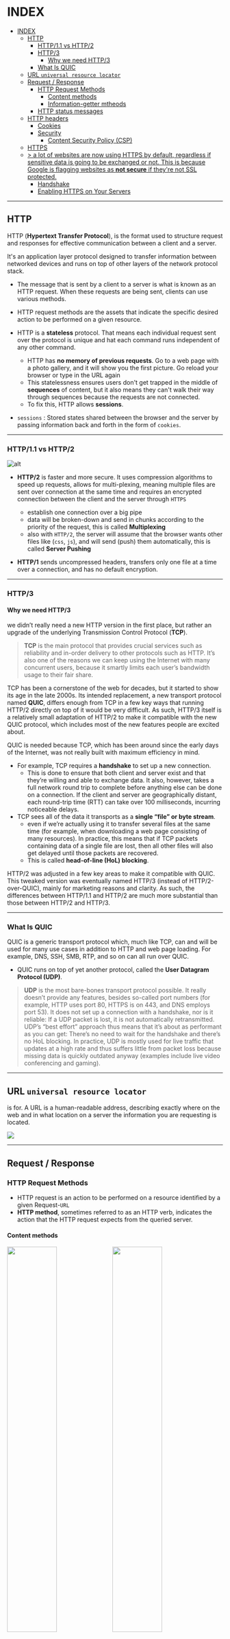 # INDEX

- [INDEX](#index)
  - [HTTP](#http)
    - [HTTP/1.1 vs HTTP/2](#http11-vs-http2)
    - [HTTP/3](#http3)
      - [Why we need HTTP/3](#why-we-need-http3)
    - [What Is QUIC](#what-is-quic)
  - [URL `universal resource locator`](#url-universal-resource-locator)
  - [Request / Response](#request--response)
    - [HTTP Request Methods](#http-request-methods)
      - [Content methods](#content-methods)
      - [Information-getter mtheods](#information-getter-mtheods)
    - [HTTP status messages](#http-status-messages)
  - [HTTP headers](#http-headers)
    - [Cookies](#cookies)
    - [Security](#security)
      - [Content Security Policy (CSP)](#content-security-policy-csp)
  - [HTTPS](#https)
  - [> a lot of websites are now using HTTPS by default, regardless if sensitive data is going to be exchanged or not. This is because Google is flagging websites as **not secure** if they're not SSL protected.](#-a-lot-of-websites-are-now-using-https-by-default-regardless-if-sensitive-data-is-going-to-be-exchanged-or-not-this-is-because-google-is-flagging-websites-as-not-secure-if-theyre-not-ssl-protected)
    - [Handshake](#handshake)
    - [Enabling HTTPS on Your Servers](#enabling-https-on-your-servers)

---

## HTTP

HTTP (**Hypertext Transfer Protocol**), is the format used to structure request and responses for effective communication between a client and a server.

It's an application layer protocol designed to transfer information between networked devices and runs on top of other layers of the network protocol stack.

- The message that is sent by a client to a server is what is known as an HTTP request. When these requests are being sent, clients can use various methods.
- HTTP request methods are the assets that indicate the specific desired action to be performed on a given resource.

- HTTP is a **stateless** protocol. That means each individual request sent over the protocol is unique and hat each command runs independent of any other command.

  - HTTP has **no memory of previous requests**. Go to a web page with a photo gallery, and it will show you the first picture. Go reload your browser or type in the URL again
  - This statelessness ensures users don't get trapped in the middle of **sequences** of content, but it also means they can't walk their way through sequences because the requests are not connected.
  - To fix this, HTTP allows **sessions**.

- `sessions` : Stored states shared between the browser and the server by passing information back and forth in the form of `cookies`.

---

### HTTP/1.1 vs HTTP/2

![alt](./img/http1-2.webp)

- **HTTP/2** is faster and more secure. It uses compression algorithms to speed up requests, allows for multi-plexing, meaning multiple files are sent over connection at the same time and requires an encrypted connection between the client and the server through `HTTPS`

  - establish one connection over a big pipe
  - data will be broken-down and send in chunks according to the priority of the request, this is called **Multiplexing**
  - also with `HTTP/2`, the server will assume that the browser wants other files like (`css`, `js`), and will send (push) them automatically, this is called **Server Pushing**

- **HTTP/1** sends uncompressed headers, transfers only one file at a time over a connection, and has no default encryption.

---

### HTTP/3

#### Why we need HTTP/3

we didn’t really need a new HTTP version in the first place, but rather an upgrade of the underlying Transmission Control Protocol (**TCP**).

> **TCP** is the main protocol that provides crucial services such as reliability and in-order delivery to other protocols such as HTTP. It’s also one of the reasons we can keep using the Internet with many concurrent users, because it smartly limits each user’s bandwidth usage to their fair share.

TCP has been a cornerstone of the web for decades, but it started to show its age in the late 2000s. Its intended replacement, a new transport protocol named **QUIC**, differs enough from TCP in a few key ways that running HTTP/2 directly on top of it would be very difficult. As such, HTTP/3 itself is a relatively small adaptation of HTTP/2 to make it compatible with the new QUIC protocol, which includes most of the new features people are excited about.

QUIC is needed because TCP, which has been around since the early days of the Internet, was not really built with maximum efficiency in mind.

- For example, TCP requires a **handshake** to set up a new connection.
  - This is done to ensure that both client and server exist and that they’re willing and able to exchange data. It also, however, takes a full network round trip to complete before anything else can be done on a connection. If the client and server are geographically distant, each round-trip time (RTT) can take over 100 milliseconds, incurring noticeable delays.
- TCP sees all of the data it transports as a **single “file” or byte stream**.
  - even if we’re actually using it to transfer several files at the same time (for example, when downloading a web page consisting of many resources). In practice, this means that if TCP packets containing data of a single file are lost, then all other files will also get delayed until those packets are recovered.
  - This is called **head-of-line (HoL) blocking**.

HTTP/2 was adjusted in a few key areas to make it compatible with QUIC. This tweaked version was eventually named HTTP/3 (instead of HTTP/2-over-QUIC), mainly for marketing reasons and clarity. As such, the differences between HTTP/1.1 and HTTP/2 are much more substantial than those between HTTP/2 and HTTP/3.

---

### What Is QUIC

QUIC is a generic transport protocol which, much like TCP, can and will be used for many use cases in addition to HTTP and web page loading. For example, DNS, SSH, SMB, RTP, and so on can all run over QUIC.

- QUIC runs on top of yet another protocol, called the **User Datagram Protocol (UDP)**.

> **UDP** is the most bare-bones transport protocol possible. It really doesn’t provide any features, besides so-called port numbers (for example, HTTP uses port 80, HTTPS is on 443, and DNS employs port 53). It does not set up a connection with a handshake, nor is it reliable: If a UDP packet is lost, it is not automatically retransmitted. UDP’s “best effort” approach thus means that it’s about as performant as you can get: There’s no need to wait for the handshake and there’s no HoL blocking. In practice, UDP is mostly used for live traffic that updates at a high rate and thus suffers little from packet loss because missing data is quickly outdated anyway (examples include live video conferencing and gaming).

---

## URL `universal resource locator`

is for. A URL is a human-readable address, describing exactly where on the web and in what location on a server the information you are requesting is located.

<img src='./img/url.svg' style='background-color:#fff'>

---

## Request / Response

### HTTP Request Methods

- HTTP request is an action to be performed on a resource identified by a given Request-`URL`
- **HTTP method**, sometimes referred to as an HTTP verb, indicates the action that the HTTP request expects from the queried server.

#### Content methods

<img src='./img/get.PNG' width=48%>
<img src='./img/post.PNG' width=48%>
<img src='./img/put.PNG' width=48%>
<img src='./img/patch.PNG' width=48%>
<img src='./img/del.PNG' width=48%>

#### Information-getter mtheods

- methods that get information from the server without really touching the content
- The `HEAD` request method is useful in recovering meta-data that is written according to the headers, without transferring the entire content. The technique is commonly used when testing hypertext links for accessibility, validity, and recent modification.

<img src='./img/head.PNG' width=33%>
<img src='./img/options.PNG' width=30%>
<img src='./img/trace.PNG' width=33%>

---

### HTTP status messages

HTTP status codes are **3-digit codes** most often used to indicate whether an HTTP request has been successfully completed. Status codes are broken into the following 5 blocks:

![status codes](./img/status%20messages.jpeg)

> **304** means that you made **200OK** request then requested it again and it got you the same message (not modified), and in the server if you modified the response message and requested again it will be **200OK** again

---

## HTTP headers

if a client, or the server, or both, need information about the state of the other, or any other information, **we have to send that information along with our request or response** That's what HTTP headers are for.

- **HTTP headers** contain text information stored in key-value pairs, and they are included in every HTTP request (and response, more on that later). These headers communicate core information, such as what browser the client is using what data is being requested.

### Cookies

- If a server wants, or needs, the client to remember where it has been or what state it is in, like what movie the client is currently watching. it can use a set `cookie header`, to give the client a cookie, a small piece of data.
  ![cookie](./img/cookie.PNG)

- The next time the client visits the server, it sends the cookie back, and the server brings the client to the right state.

  <img src='./img/cookie2.PNG' width=48%>
  <img src='./img/cookie3.PNG' width=48%>

> so in summary: the web is stateless(each request is a new one) so we need cookies to persist data over time (on each request until we expire them)

---

### Security

#### Content Security Policy (CSP)

**Content Security Policy (CSP)** is an added layer of security that helps to detect and mitigate certain types of attacks, including Cross-Site Scripting (XSS) and data injection attacks

- Browsers that don't support it still work with servers that implement it, and vice versa: browsers that don't support CSP ignore it, functioning as usual, defaulting to the standard same-origin policy for web content. If the site doesn't offer the CSP header, browsers likewise use the standard same-origin policy.
- To enable CSP, you need to configure your web server to return the `Content-Security-Policy` HTTP header.

  - Alternatively, the `<meta>` element can be used to configure a policy, for example:

    ```html
    <meta
      http-equiv="Content-Security-Policy"
      content="default-src 'self'; img-src https://*; child-src 'none';"
    />
    ```

- Configuring Content Security **Policy** involves adding the `Content-Security-Policy` HTTP header to a web page and giving it values to control what resources the user agent is allowed to load for that page.

  - For example, a page that uploads and displays images could allow images from anywhere, but restrict a form action to a specific endpoint. A properly designed Content Security Policy helps protect a page against a cross-site scripting attack.

- **Writing a policy**
  - A policy is described using a series of policy directives, each of which describes the policy for a certain resource type or policy area.
  - A policy needs to include a **default-src** or **script-src** directive to prevent inline scripts from running, as well as blocking the use of `eval()`.
  - A policy needs to include a **default-src** or **style-src** directive to restrict inline styles from being applied from a `<style>` element or a `style attribute`.

  ```js
  // wants all content to come from the site's own origin (this excludes subdomains.)
  Content-Security-Policy: default-src 'self'

  // wants to allow content from a trusted domain and all its subdomains (it doesn't have to be the same domain that the CSP is set on.)
  Content-Security-Policy: default-src 'self' example.com *.example.com

  // wants to allow users of a web application to include images from any origin in their own content, but to restrict audio or video media to trusted providers, and all scripts only to a specific server that hosts trusted code.
  Content-Security-Policy: default-src 'self'; img-src *; media-src example.org example.net; script-src userscripts.example.com
  ```

> For more info & examples -> [here](https://developer.mozilla.org/en-US/docs/Web/HTTP/CSP)

---

## HTTPS

We need HTTPS for **Privacy, integrity, and identification.**

- **Privacy** means that no one can eavesdrop on your messages.
- **Integrity** means that the message is not manipulated on the way to its destination.
  - This is often called a **man-in-the-middle attack**.
  - a manipulation could be done by a malware
- **identity** means that I can check that this message is coming from what computer.
  - When visiting a HTTPS website (ex: `www.google.com`) , the browser receives a certificate that the server is actually `google.com` and not other server who is pretending to be `google.com`
  - this is done using A digital signature attached to a message can identify the sender
  - identification means that the site that you are visiting is indeed the one you think it is.
  - HTTPS, via **SSL certificates** (secure socket layer), ensures you are connected exactly with the receiver you would expect.

HTTPS also gives us **PWA capabilities**

> a lot of websites are now using HTTPS by default, regardless if sensitive data is going to be exchanged or not. This is because Google is flagging websites as **not secure** if they're not SSL protected.
---

### Handshake

It's the negotiation between a browser and a server where they both established a secure connection to transmit messages.

![handshake failure](./img/handshake1.png)
![handshake success](./img/handshake2.png)

During an SSL handshake, the server and the client follow the below set of steps:

1. Client Hello. The client will send the information that will be required by the server to start an HTTPS connection.
2. Server Hello
3. Server Key Exchange Message
4. SSL Certificate Request
5. SSL Client Certificate
6. Client Key Exchange Message
7. Finished.

![handshake](./img/handshake3.png)

---

### Enabling HTTPS on Your Servers

- Follow steps [here](https://web.dev/enabling-https-on-your-servers/)
